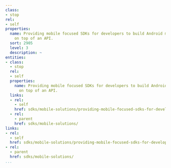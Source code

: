```yaml
---
class:
- stop
rel:
- self
properties:
  name: Providing mobile focused SDKs for developers to build Android mobile applications
    on top of an API.
  sort: 2905
  level: 3
  description: ~
entities:
- class:
  - stop
  rel:
  - self
  properties:
    name: Providing mobile focused SDKs for developers to build Android mobile applications
      on top of an API.
  links:
  - rel:
    - self
    href: sdks/mobile-solutions/providing-mobile-focused-sdks-for-developers-to-build-android-mobile-applications-on-top-of-an-api..md
  - rel:
    - parent
    href: sdks/mobile-solutions/
links:
- rel:
  - self
  href: sdks/mobile-solutions/providing-mobile-focused-sdks-for-developers-to-build-android-mobile-applications-on-top-of-an-api..md
- rel:
  - parent
  href: sdks/mobile-solutions/
...
```

